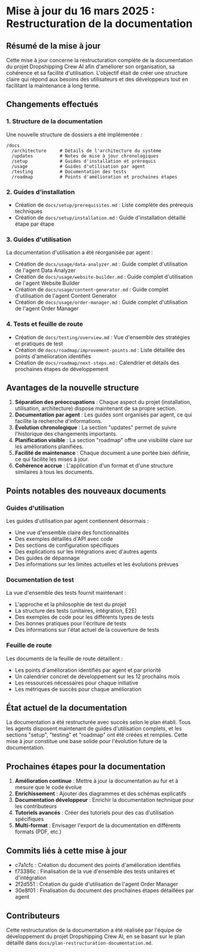 # Mise à jour du 16 mars 2025 : Restructuration de la documentation

## Résumé de la mise à jour

Cette mise à jour concerne la restructuration complète de la documentation du projet Dropshipping Crew AI afin d'améliorer son organisation, sa cohérence et sa facilité d'utilisation. L'objectif était de créer une structure claire qui répond aux besoins des utilisateurs et des développeurs tout en facilitant la maintenance à long terme.

## Changements effectués

### 1. Structure de la documentation

Une nouvelle structure de dossiers a été implémentée :

```
/docs
  /architecture     # Détails de l'architecture du système
  /updates          # Notes de mise à jour chronologiques
  /setup            # Guides d'installation et prérequis
  /usage            # Guides d'utilisation par agent
  /testing          # Documentation des tests
  /roadmap          # Points d'amélioration et prochaines étapes
```

### 2. Guides d'installation

- Création de `docs/setup/prerequisites.md` : Liste complète des prérequis techniques
- Création de `docs/setup/installation.md` : Guide d'installation détaillé étape par étape

### 3. Guides d'utilisation

La documentation d'utilisation a été réorganisée par agent :

- Création de `docs/usage/data-analyzer.md` : Guide complet d'utilisation de l'agent Data Analyzer
- Création de `docs/usage/website-builder.md` : Guide complet d'utilisation de l'agent Website Builder
- Création de `docs/usage/content-generator.md` : Guide complet d'utilisation de l'agent Content Generator
- Création de `docs/usage/order-manager.md` : Guide complet d'utilisation de l'agent Order Manager

### 4. Tests et feuille de route

- Création de `docs/testing/overview.md` : Vue d'ensemble des stratégies et pratiques de test
- Création de `docs/roadmap/improvement-points.md` : Liste détaillée des points d'amélioration identifiés
- Création de `docs/roadmap/next-steps.md` : Calendrier et détails des prochaines étapes de développement

## Avantages de la nouvelle structure

1. **Séparation des préoccupations** : Chaque aspect du projet (installation, utilisation, architecture) dispose maintenant de sa propre section.
2. **Documentation par agent** : Les guides sont organisés par agent, ce qui facilite la recherche d'informations.
3. **Évolution chronologique** : La section "updates" permet de suivre l'historique des changements importants.
4. **Planification visible** : La section "roadmap" offre une visibilité claire sur les améliorations planifiées.
5. **Facilité de maintenance** : Chaque document a une portée bien définie, ce qui facilite les mises à jour.
6. **Cohérence accrue** : L'application d'un format et d'une structure similaires à tous les documents.

## Points notables des nouveaux documents

### Guides d'utilisation

Les guides d'utilisation par agent contiennent désormais :
- Une vue d'ensemble claire des fonctionnalités
- Des exemples détaillés d'API avec code
- Des sections de configuration spécifiques
- Des explications sur les intégrations avec d'autres agents
- Des guides de dépannage
- Des informations sur les limites actuelles et les évolutions prévues

### Documentation de test

La vue d'ensemble des tests fournit maintenant :
- L'approche et la philosophie de test du projet
- La structure des tests (unitaires, intégration, E2E)
- Des exemples de code pour les différents types de tests
- Des bonnes pratiques pour l'écriture de tests
- Des informations sur l'état actuel de la couverture de tests

### Feuille de route

Les documents de la feuille de route détaillent :
- Les points d'amélioration identifiés par agent et par priorité
- Un calendrier concret de développement sur les 12 prochains mois
- Les ressources nécessaires pour chaque initiative
- Les métriques de succès pour chaque amélioration

## État actuel de la documentation

La documentation a été restructurée avec succès selon le plan établi. Tous les agents disposent maintenant de guides d'utilisation complets, et les sections "setup", "testing" et "roadmap" ont été créées et remplies. Cette mise à jour constitue une base solide pour l'évolution future de la documentation.

## Prochaines étapes pour la documentation

1. **Amélioration continue** : Mettre à jour la documentation au fur et à mesure que le code évolue
2. **Enrichissement** : Ajouter des diagrammes et des schémas explicatifs
3. **Documentation développeur** : Enrichir la documentation technique pour les contributeurs
4. **Tutoriels avancés** : Créer des tutoriels pour des cas d'utilisation spécifiques
5. **Multi-format** : Envisager l'export de la documentation en différents formats (PDF, etc.)

## Commits liés à cette mise à jour

- c7a1cfc : Création du document des points d'amélioration identifiés
- f73386c : Finalisation de la vue d'ensemble des tests unitaires et d'intégration
- 2f2d551 : Création du guide d'utilisation de l'agent Order Manager
- 30e8f01 : Finalisation du document des prochaines étapes détaillées par agent

## Contributeurs

Cette restructuration de la documentation a été réalisée par l'équipe de développement du projet Dropshipping Crew AI, en se basant sur le plan détaillé dans `docs/plan-restructuration-documentation.md`.
